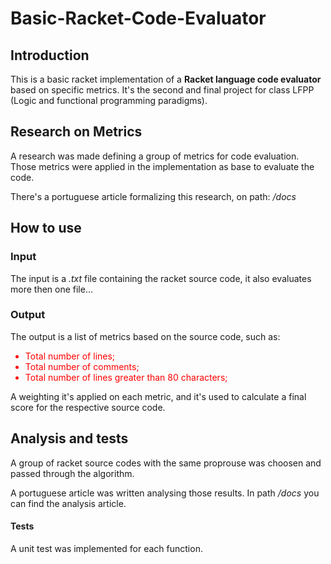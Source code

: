 # Basic-Racket-Code-Evaluator

## Introduction
This is a basic racket implementation of a <b>Racket language code evaluator</b> based on specific metrics. It's the second and final project for class LFPP (Logic and functional programming paradigms).

## Research on Metrics
<p>A research was made defining a group of metrics for code evaluation. Those metrics were applied in the implementation as base to evaluate the code.</p>
<p>There's a portuguese article formalizing this research, on path: <i>/docs</i></p>

## How to use

### Input

The input is a <i>.txt</i> file containing the racket source code, it also evaluates more then one file... 


### Output

The output is a list of metrics based on the source code, such as:
<ul style = "color: red;">
<li>Total number of lines;</li>
<li>Total number of comments;</li>
<li>Total number of lines greater than 80 characters;</li>
</ul>

A weighting it's applied on each metric, and it's used to calculate a final score for the respective source code.

## Analysis and tests
<p>A group of racket source codes with the same proprouse was choosen and passed through the algorithm. </p>
<p>A portuguese article was written analysing those results. In path <i>/docs</i> you can find the analysis article.</p>


#### Tests

A unit test was implemented for each function.

